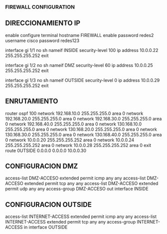 ### FIREWALL CONFIGURATION

## DIRECCIONAMIENTO IP
enable
configure terminal
hostname FIREWALL
enable password redes2
username cisco password redes123

interface gi 1/1
no sh
nameif INSIDE
security-level 100
ip address 10.0.0.22 255.255.255.252
exit

interface gi 1/2
no sh
nameif DMZ
security-level 60
ip address 10.0.0.25 255.255.255.252
exit

interface gi 1/3
no sh
nameif OUTSIDE
security-level 0
ip address 10.0.0.29 255.255.255.252
exit

## ENRUTAMIENTO
router ospf 100
network 192.168.10.0 255.255.255.0 area 0
network 192.168.20.0 255.255.255.0 area 0
network 192.168.30.0 255.255.255.0 area 0
network 192.168.40.0 255.255.255.0 area 0
network 130.168.10.0 255.255.255.0 area 0
network 130.168.20.0 255.255.255.0 area 0
network 130.168.30.0 255.255.255.0 area 0
network 130.168.40.0 255.255.255.0 area 0
network 10.0.0.20 255.255.255.252 area 0
network 10.0.0.24 255.255.255.252 area 0
network 10.0.0.28 255.255.255.252 area 0
exit
route 0UTSIDE 0.0.0.0 0.0.0.0 10.0.0.30

## CONFIGURACION DMZ
access-list DMZ-ACCESO extended permit icmp any any
access-list DMZ-ACCESO extended permit tcp any any
access-list DMZ-ACCESO extended permit udp any any
access-group DMZ-ACCESO out interface INSIDE

## CONFIGURACION OUTSIDE
access-list INTERNET-ACCESS extended permit icmp any any
access-list INTERNET-ACCESS extended permit tcp any any
access-group INTERNET-ACCESS in interface OUTSIDE